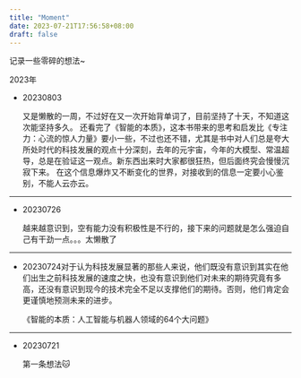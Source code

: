 ```yaml
---
title: "Moment"
date: 2023-07-21T17:56:58+08:00
draft: false
---
```

记录一些零碎的想法~

2023年

* 20230803

  又是懒散的一周，不过好在又一次开始背单词了，目前坚持了十天，不知道这次能坚持多久。
  还看完了《智能的本质》，这本书带来的思考和启发比《专注力：心流的惊人力量》要小一些，不过也还不错，尤其是书中对人们总是夸大所处时代的科技发展的观点十分深刻，去年的元宇宙，今年的大模型、常温超导，总是在验证这一观点。新东西出来时大家都很狂热，但后面终究会慢慢沉寂下来。
  在这个信息爆炸又不断变化的世界，对接收到的信息一定要小心鉴别，不能人云亦云。

---

* 20230726

  越来越意识到，空有能力没有积极性是不行的，接下来的问题就是怎么强迫自己有干劲一点。。。太懒散了

---

* 20230724对于认为科技发展显著的那些人来说，他们既没有意识到其实在他们出生之前科技发展的速度之快，也没有意识到他们对未来的期待究竟有多高，还没有意识到现今的技术完全不足以支撑他们的期待。否则，他们肯定会更谨慎地预测未来的进步。

    《智能的本质：人工智能与机器人领域的64个大问题》

---

- 20230721

  第一条想法🐱
